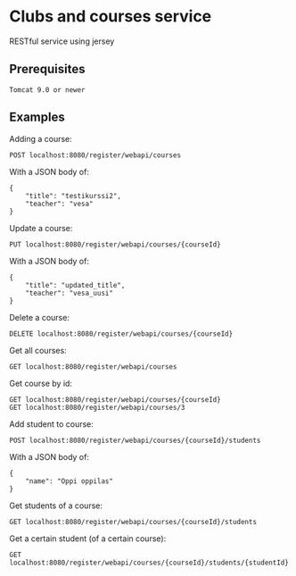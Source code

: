 # Clubs and courses service
RESTful service using jersey

## Prerequisites
```
Tomcat 9.0 or newer
```

## Examples

Adding a course:
```
POST localhost:8080/register/webapi/courses
```
With a JSON body of:
```
{
	"title": "testikurssi2",
	"teacher": "vesa"
}
```
Update a course:
```
PUT localhost:8080/register/webapi/courses/{courseId}
```
With a JSON body of:
```
{
	"title": "updated_title",
	"teacher": "vesa_uusi"
}
```
Delete a course:
```
DELETE localhost:8080/register/webapi/courses/{courseId}
```
Get all courses:
```
GET localhost:8080/register/webapi/courses
```
Get course by id:
```
GET localhost:8080/register/webapi/courses/{courseId}
GET localhost:8080/register/webapi/courses/3
```
Add student to course:
```
POST localhost:8080/register/webapi/courses/{courseId}/students
```
With a JSON body of:
```
{
	"name": "Oppi oppilas"
}
```
Get students of a course:
```
GET localhost:8080/register/webapi/courses/{courseId}/students
```

Get a certain student (of a certain course):
```
GET localhost:8080/register/webapi/courses/{courseId}/students/{studentId}
```


